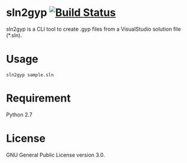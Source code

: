 # sln2gyp [![Build Status](https://travis-ci.org/kbinani/sln2gyp.svg?branch=master)](https://travis-ci.org/kbinani/sln2gyp)

sln2gyp is a CLI tool to create .gyp files from a VisualStudio solution file (*.sln).

# Usage

```shell
sln2gyp sample.sln
```

# Requirement

Python 2.7

# License

GNU General Public License version 3.0.
